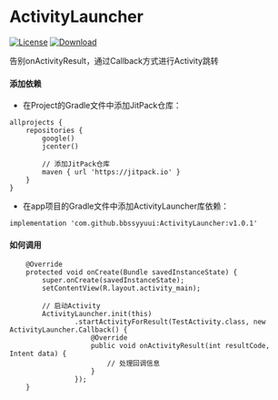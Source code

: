 # ActivityLauncher
[![License](https://img.shields.io/badge/license-Apache%202-green.svg)](https://www.apache.org/licenses/LICENSE-2.0)
[![Download](https://api.bintray.com/packages/tangsiyuan/maven/myokhttp/images/download.svg) ](https://bintray.com/tangsiyuan/maven/myokhttp/_latestVersion)

告别onActivityResult，通过Callback方式进行Activity跳转

#### 添加依赖
- 在Project的Gradle文件中添加JitPack仓库：
```
allprojects {
    repositories {
        google()
        jcenter()

        // 添加JitPack仓库
        maven { url 'https://jitpack.io' }
    }
}
```
- 在app项目的Gradle文件中添加ActivityLauncher库依赖：
```
implementation 'com.github.bbssyyuui:ActivityLauncher:v1.0.1'
```

#### 如何调用
```
    @Override
    protected void onCreate(Bundle savedInstanceState) {
        super.onCreate(savedInstanceState);
        setContentView(R.layout.activity_main);

        // 启动Activity
        ActivityLauncher.init(this)
                .startActivityForResult(TestActivity.class, new ActivityLauncher.Callback() {
                    @Override
                    public void onActivityResult(int resultCode, Intent data) {
                        // 处理回调信息
                    }
                });
    }
```
